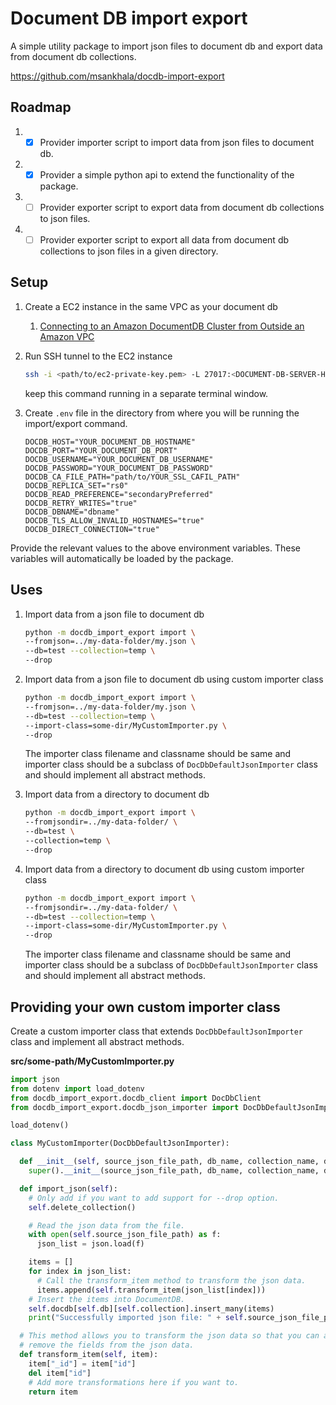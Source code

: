 # Document DB import export

A simple utility package to import json files to document db and export data from document db collections.

https://github.com/msankhala/docdb-import-export

## Roadmap

1. - [x] Provider importer script to import data from json files to document db.
1. - [x] Provider a simple python api to extend the functionality of the package.
1. - [ ] Provider exporter script to export data from document db collections to json files.
1. - [ ] Provider exporter script to export all data from document db collections to json files in a given directory.

## Setup

1. Create a EC2 instance in the same VPC as your document db
    1. [Connecting to an Amazon DocumentDB Cluster from Outside an Amazon VPC](https://docs.aws.amazon.com/documentdb/latest/developerguide/connect-from-outside-a-vpc.html)
1. Run SSH tunnel to the EC2 instance

    ```sh
    ssh -i <path/to/ec2-private-key.pem> -L 27017:<DOCUMENT-DB-SERVER-HOSTNAME>:27017 ec2-user@EC2-INSTANCE-DNS-ENDPOINT -N
    ```

    keep this command running in a separate terminal window.

1. Create `.env` file in the directory from where you will be running the import/export command.

    ```env
    DOCDB_HOST="YOUR_DOCUMENT_DB_HOSTNAME"
    DOCDB_PORT="YOUR_DOCUMENT_DB_PORT"
    DOCDB_USERNAME="YOUR_DOCUMENT_DB_USERNAME"
    DOCDB_PASSWORD="YOUR_DOCUMENT_DB_PASSWORD"
    DOCDB_CA_FILE_PATH="path/to/YOUR_SSL_CAFIL_PATH"
    DOCDB_REPLICA_SET="rs0"
    DOCDB_READ_PREFERENCE="secondaryPreferred"
    DOCDB_RETRY_WRITES="true"
    DOCDB_DBNAME="dbname"
    DOCDB_TLS_ALLOW_INVALID_HOSTNAMES="true"
    DOCDB_DIRECT_CONNECTION="true"
    ```

Provide the relevant values to the above environment variables. These variables will automatically be loaded by the package.

## Uses

1. Import data from a json file to document db

    ```sh
    python -m docdb_import_export import \
    --fromjson=../my-data-folder/my.json \
    --db=test --collection=temp \
    --drop
    ```

1. Import data from a json file to document db using custom importer class

    ```sh
    python -m docdb_import_export import \
    --fromjson=../my-data-folder/my.json \
    --db=test --collection=temp \
    --import-class=some-dir/MyCustomImporter.py \
    --drop
    ```

    The importer class filename and classname should be same and importer class should be a subclass of `DocDbDefaultJsonImporter` class and should implement all abstract methods.

1. Import data from a directory to document db

    ```sh
    python -m docdb_import_export import \
    --fromjsondir=../my-data-folder/ \
    --db=test \
    --collection=temp \
    --drop
    ```

1. Import data from a directory to document db using custom importer class

    ```sh
    python -m docdb_import_export import \
    --fromjsondir=../my-data-folder/ \
    --db=test --collection=temp \
    --import-class=some-dir/MyCustomImporter.py \
    --drop
    ```

    The importer class filename and classname should be same and importer class should be a subclass of `DocDbDefaultJsonImporter` class and should implement all abstract methods.

## Providing your own custom importer class

Create a custom importer class that extends `DocDbDefaultJsonImporter` class and implement all abstract methods.

**src/some-path/MyCustomImporter.py**

```python
import json
from dotenv import load_dotenv
from docdb_import_export.docdb_client import DocDbClient
from docdb_import_export.docdb_json_importer import DocDbDefaultJsonImporter

load_dotenv()

class MyCustomImporter(DocDbDefaultJsonImporter):

  def __init__(self, source_json_file_path, db_name, collection_name, drop_collection):
    super().__init__(source_json_file_path, db_name, collection_name, drop_collection)

  def import_json(self):
    # Only add if you want to add support for --drop option.
    self.delete_collection()

    # Read the json data from the file.
    with open(self.source_json_file_path) as f:
      json_list = json.load(f)

    items = []
    for index in json_list:
      # Call the transform_item method to transform the json data.
      items.append(self.transform_item(json_list[index]))
    # Insert the items into DocumentDB.
    self.docdb[self.db][self.collection].insert_many(items)
    print("Successfully imported json file: " + self.source_json_file_path)

  # This method allows you to transform the json data so that you can add or
  # remove the fields from the json data.
  def transform_item(self, item):
    item["_id"] = item["id"]
    del item["id"]
    # Add more transformations here if you want to.
    return item
```
